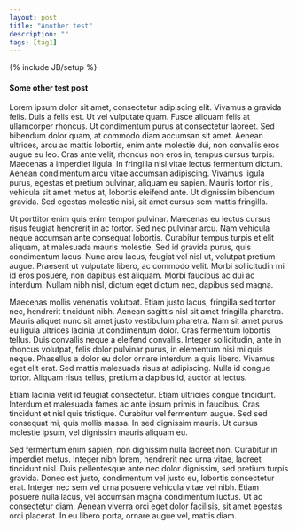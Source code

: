 ```yaml
---
layout: post
title: "Another test"
description: ""
tags: [tag1]
---
```

{% include JB/setup %}

#### Some other test post

Lorem ipsum dolor sit amet, consectetur adipiscing elit. Vivamus a gravida felis. Duis a felis est. Ut vel vulputate quam. Fusce aliquam felis at ullamcorper rhoncus. Ut condimentum purus at consectetur laoreet. Sed bibendum dolor quam, at commodo diam accumsan sit amet. Aenean ultrices, arcu ac mattis lobortis, enim ante molestie dui, non convallis eros augue eu leo. Cras ante velit, rhoncus non eros in, tempus cursus turpis. Maecenas a imperdiet ligula. In fringilla nisl vitae lectus fermentum dictum. Aenean condimentum arcu vitae accumsan adipiscing. Vivamus ligula purus, egestas et pretium pulvinar, aliquam eu sapien. Mauris tortor nisl, vehicula sit amet metus at, lobortis eleifend ante. Ut dignissim bibendum gravida. Sed egestas molestie nisi, sit amet cursus sem mattis fringilla.

Ut porttitor enim quis enim tempor pulvinar. Maecenas eu lectus cursus risus feugiat hendrerit in ac tortor. Sed nec pulvinar arcu. Nam vehicula neque accumsan ante consequat lobortis. Curabitur tempus turpis et elit aliquam, at malesuada mauris molestie. Sed id gravida purus, quis condimentum lacus. Nunc arcu lacus, feugiat vel nisl ut, volutpat pretium augue. Praesent ut vulputate libero, ac commodo velit. Morbi sollicitudin mi id eros posuere, non dapibus est aliquam. Morbi faucibus ac dui ac interdum. Nullam nibh nisl, dictum eget dictum nec, dapibus sed magna.

Maecenas mollis venenatis volutpat. Etiam justo lacus, fringilla sed tortor nec, hendrerit tincidunt nibh. Aenean sagittis nisl sit amet fringilla pharetra. Mauris aliquet nunc sit amet justo vestibulum pharetra. Nam sit amet purus eu ligula ultrices lacinia ut condimentum dolor. Cras fermentum lobortis tellus. Duis convallis neque a eleifend convallis. Integer sollicitudin, ante in rhoncus volutpat, felis dolor pulvinar purus, in elementum nisi mi quis neque. Phasellus a dolor eu dolor ornare interdum a quis libero. Vivamus eget elit erat. Sed mattis malesuada risus at adipiscing. Nulla id congue tortor. Aliquam risus tellus, pretium a dapibus id, auctor at lectus.

Etiam lacinia velit id feugiat consectetur. Etiam ultricies congue tincidunt. Interdum et malesuada fames ac ante ipsum primis in faucibus. Cras tincidunt et nisl quis tristique. Curabitur vel fermentum augue. Sed sed consequat mi, quis mollis massa. In sed dignissim mauris. Ut cursus molestie ipsum, vel dignissim mauris aliquam eu.

Sed fermentum enim sapien, non dignissim nulla laoreet non. Curabitur in imperdiet metus. Integer nibh lorem, hendrerit nec urna vitae, laoreet tincidunt nisl. Duis pellentesque ante nec dolor dignissim, sed pretium turpis gravida. Donec est justo, condimentum vel justo eu, lobortis consectetur erat. Integer nec sem vel urna posuere vehicula vitae vel nibh. Etiam posuere nulla lacus, vel accumsan magna condimentum luctus. Ut ac consectetur diam. Aenean viverra orci eget dolor facilisis, sit amet egestas orci placerat. In eu libero porta, ornare augue vel, mattis diam. 